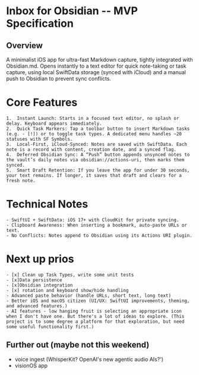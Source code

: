 # Inbox for Obsidian -- MVP Specification

## Overview

A minimalist iOS app for ultra-fast Markdown capture, tightly integrated with Obsidian.md. Opens instantly to a text editor for quick note-taking or task capture, using local SwiftData storage (synced with iCloud) and a manual push to Obsidian to prevent sync conflicts.

# Core Features
    1.  Instant Launch: Starts in a focused text editor, no splash or delay. Keyboard appears immediately.
    2.  Quick Task Markers: Tap a toolbar button to insert Markdown tasks (e.g. - [!]) or to toggle task types. A dedicated menu handles ~20 statuses with SF Symbols.
    3.  Local-First, iCloud-Synced: Notes are saved with SwiftData. Each note is a record with content, creation date, and a synced flag.
    4.  Deferred Obsidian Sync: A “Push” button appends unsynced notes to the vault’s daily notes via obsidian://actions-uri, then marks them synced.
    5.  Smart Draft Retention: If you leave the app for under 30 seconds, your text remains. If longer, it saves that draft and clears for a fresh note.

# Technical Notes

    - SwiftUI + SwiftData: iOS 17+ with CloudKit for private syncing.
    - Clipboard Awareness: When inserting a bookmark, auto-paste URLs or text.
    - No Conflicts: Notes append to Obsidian using its Actions URI plugin.

# Next up prios

    - [x] Clean up Task Types, write some unit tests
    - [x]Data persistence
    - [x]Obsidian integration
    - [x] rotation and keyboard show/hide handling
    - Advanced paste behavior (handle URLs, short text, long text)
    - Better iOS and macOS citizen (UI/UX: SwiftUI improvements, theming, and advanced features.)
    - AI features - low hanging fruit is selecting an appropriate icon when I don't have one. But there's a lot of ideas to explore. (This project is to some degree a platform for that exploration, but need some useful functionality first.)

## Further out (maybe not this weekend)

- voice ingest (WhisperKit? OpenAI's new agentic audio AIs?')
- visionOS app
